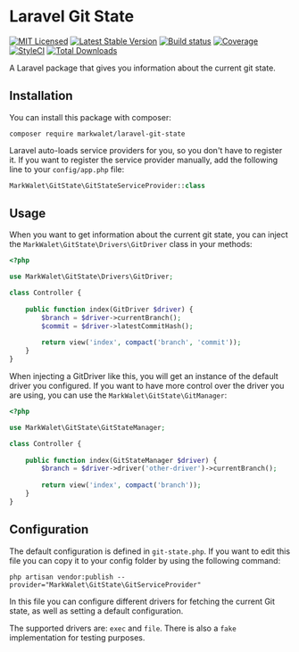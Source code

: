# Laravel Git State

[![MIT Licensed](https://img.shields.io/badge/license-MIT-brightgreen.svg?style=flat-square)](LICENSE.md)
[![Latest Stable Version](https://poser.pugx.org/markwalet/laravel-git-state/v/stable)](https://packagist.org/packages/markwalet/laravel-git-state)
[![Build status](https://img.shields.io/github/workflow/status/markwalet/laravel-git-state/tests?style=flat-square&label=tests)](https://github.com/markwalet/laravel-git-state/actions)
[![Coverage](https://codecov.io/gh/markwalet/laravel-git-state/branch/master/graph/badge.svg)](https://codecov.io/gh/markwalet/laravel-git-state)
[![StyleCI](https://github.styleci.io/repos/200247837/shield?branch=master)](https://github.styleci.io/repos/200247837)
[![Total Downloads](https://poser.pugx.org/markwalet/laravel-git-state/downloads)](https://packagist.org/packages/markwalet/laravel-git-state)

A Laravel package that gives you information about the current git state.

## Installation
You can install this package with composer:

```shell
composer require markwalet/laravel-git-state
```

Laravel auto-loads service providers for you, so you don't have to register it. If you want to register the service provider manually, add the following line to your `config/app.php` file:

```php
MarkWalet\GitState\GitStateServiceProvider::class
```

## Usage
When you want to get information about the current git state, you can inject the `MarkWalet\GitState\Drivers\GitDriver` class in your methods:

```php
<?php

use MarkWalet\GitState\Drivers\GitDriver;

class Controller {
    
    public function index(GitDriver $driver) {
        $branch = $driver->currentBranch();
        $commit = $driver->latestCommitHash();
        
        return view('index', compact('branch', 'commit'));
    }
}
```
When injecting a GitDriver like this, you will get an instance of the default driver you configured. If you want to have more control over the driver you are using, you can use the `MarkWalet\GitState\GitManager`:

```php
<?php

use MarkWalet\GitState\GitStateManager;

class Controller {
    
    public function index(GitStateManager $driver) {
        $branch = $driver->driver('other-driver')->currentBranch();
        
        return view('index', compact('branch'));
    }
}
```
## Configuration

The default configuration is defined in `git-state.php`. If you want to edit this file you can copy it to your config folder by using the following command:
```shell
php artisan vendor:publish --provider="MarkWalet\GitState\GitServiceProvider"
```

In this file you can configure different drivers for fetching the current Git state, as well as setting a default configuration.

The supported drivers are: `exec` and `file`. There is also a `fake` implementation for testing purposes.
